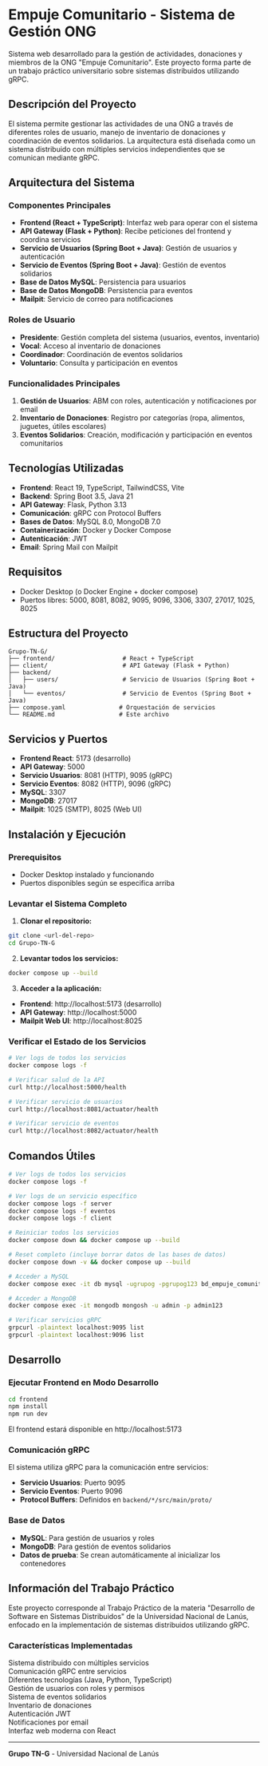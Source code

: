 # Empuje Comunitario - Sistema de Gestión ONG

Sistema web desarrollado para la gestión de actividades, donaciones y miembros de la ONG "Empuje Comunitario". Este proyecto forma parte de un trabajo práctico universitario sobre sistemas distribuidos utilizando gRPC.

## Descripción del Proyecto

El sistema permite gestionar las actividades de una ONG a través de diferentes roles de usuario, manejo de inventario de donaciones y coordinación de eventos solidarios. La arquitectura está diseñada como un sistema distribuido con múltiples servicios independientes que se comunican mediante gRPC.

## Arquitectura del Sistema

### Componentes Principales

- **Frontend (React + TypeScript)**: Interfaz web para operar con el sistema
- **API Gateway (Flask + Python)**: Recibe peticiones del frontend y coordina servicios
- **Servicio de Usuarios (Spring Boot + Java)**: Gestión de usuarios y autenticación
- **Servicio de Eventos (Spring Boot + Java)**: Gestión de eventos solidarios
- **Base de Datos MySQL**: Persistencia para usuarios
- **Base de Datos MongoDB**: Persistencia para eventos
- **Mailpit**: Servicio de correo para notificaciones

### Roles de Usuario

- **Presidente**: Gestión completa del sistema (usuarios, eventos, inventario)
- **Vocal**: Acceso al inventario de donaciones
- **Coordinador**: Coordinación de eventos solidarios
- **Voluntario**: Consulta y participación en eventos

### Funcionalidades Principales

1. **Gestión de Usuarios**: ABM con roles, autenticación y notificaciones por email
2. **Inventario de Donaciones**: Registro por categorías (ropa, alimentos, juguetes, útiles escolares)
3. **Eventos Solidarios**: Creación, modificación y participación en eventos comunitarios

## Tecnologías Utilizadas

- **Frontend**: React 19, TypeScript, TailwindCSS, Vite
- **Backend**: Spring Boot 3.5, Java 21
- **API Gateway**: Flask, Python 3.13
- **Comunicación**: gRPC con Protocol Buffers
- **Bases de Datos**: MySQL 8.0, MongoDB 7.0
- **Containerización**: Docker y Docker Compose
- **Autenticación**: JWT
- **Email**: Spring Mail con Mailpit

## Requisitos

- Docker Desktop (o Docker Engine + docker compose)
- Puertos libres: 5000, 8081, 8082, 9095, 9096, 3306, 3307, 27017, 1025, 8025

## Estructura del Proyecto

```
Grupo-TN-G/
├── frontend/                   # React + TypeScript
├── client/                     # API Gateway (Flask + Python)
├── backend/
│   ├── users/                  # Servicio de Usuarios (Spring Boot + Java)
│   └── eventos/                # Servicio de Eventos (Spring Boot + Java)
├── compose.yaml               # Orquestación de servicios
└── README.md                  # Este archivo
```

## Servicios y Puertos

- **Frontend React**: 5173 (desarrollo)
- **API Gateway**: 5000
- **Servicio Usuarios**: 8081 (HTTP), 9095 (gRPC)
- **Servicio Eventos**: 8082 (HTTP), 9096 (gRPC)
- **MySQL**: 3307
- **MongoDB**: 27017
- **Mailpit**: 1025 (SMTP), 8025 (Web UI)

## Instalación y Ejecución

### Prerequisitos
- Docker Desktop instalado y funcionando
- Puertos disponibles según se especifica arriba

### Levantar el Sistema Completo

1. **Clonar el repositorio:**
```bash
git clone <url-del-repo>
cd Grupo-TN-G
```

2. **Levantar todos los servicios:**
```bash
docker compose up --build
```

3. **Acceder a la aplicación:**
- **Frontend**: http://localhost:5173 (desarrollo)
- **API Gateway**: http://localhost:5000
- **Mailpit Web UI**: http://localhost:8025


### Verificar el Estado de los Servicios

```bash
# Ver logs de todos los servicios
docker compose logs -f

# Verificar salud de la API
curl http://localhost:5000/health

# Verificar servicio de usuarios
curl http://localhost:8081/actuator/health

# Verificar servicio de eventos
curl http://localhost:8082/actuator/health
```

## Comandos Útiles

```bash
# Ver logs de todos los servicios
docker compose logs -f

# Ver logs de un servicio específico
docker compose logs -f server
docker compose logs -f eventos
docker compose logs -f client

# Reiniciar todos los servicios
docker compose down && docker compose up --build

# Reset completo (incluye borrar datos de las bases de datos)
docker compose down -v && docker compose up --build

# Acceder a MySQL
docker compose exec -it db mysql -ugrupog -pgrupog123 bd_empuje_comunitario

# Acceder a MongoDB
docker compose exec -it mongodb mongosh -u admin -p admin123

# Verificar servicios gRPC
grpcurl -plaintext localhost:9095 list
grpcurl -plaintext localhost:9096 list
```

## Desarrollo

### Ejecutar Frontend en Modo Desarrollo

```bash
cd frontend
npm install
npm run dev
```

El frontend estará disponible en http://localhost:5173

### Comunicación gRPC

El sistema utiliza gRPC para la comunicación entre servicios:
- **Servicio Usuarios**: Puerto 9095
- **Servicio Eventos**: Puerto 9096
- **Protocol Buffers**: Definidos en `backend/*/src/main/proto/`

### Base de Datos

- **MySQL**: Para gestión de usuarios y roles
- **MongoDB**: Para gestión de eventos solidarios
- **Datos de prueba**: Se crean automáticamente al inicializar los contenedores

## Información del Trabajo Práctico

Este proyecto corresponde al Trabajo Práctico de la materia "Desarrollo de Software en Sistemas Distribuidos" de la Universidad Nacional de Lanús, enfocado en la implementación de sistemas distribuidos utilizando gRPC.

### Características Implementadas

Sistema distribuido con múltiples servicios  
Comunicación gRPC entre servicios  
Diferentes tecnologías (Java, Python, TypeScript)  
Gestión de usuarios con roles y permisos  
Sistema de eventos solidarios  
Inventario de donaciones  
Autenticación JWT  
Notificaciones por email  
 Interfaz web moderna con React  

---

**Grupo TN-G** - Universidad Nacional de Lanús
